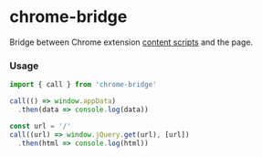 chrome-bridge
========

Bridge between Chrome extension [content scripts](https://developer.chrome.com/extensions/content_scripts#execution-environment) and the page.

### Usage
```javascript
import { call } from 'chrome-bridge'

call(() => window.appData)
  .then(data => console.log(data))

const url = '/'
call((url) => window.jQuery.get(url), [url])
  .then(html => console.log(html))
```
